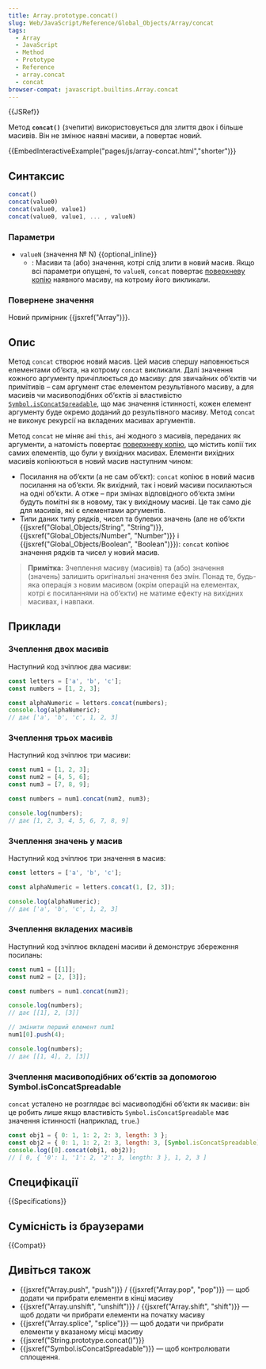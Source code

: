 ```yaml
---
title: Array.prototype.concat()
slug: Web/JavaScript/Reference/Global_Objects/Array/concat
tags:
  - Array
  - JavaScript
  - Method
  - Prototype
  - Reference
  - array.concat
  - concat
browser-compat: javascript.builtins.Array.concat
---
```


{{JSRef}}

Метод **`concat()`** (зчепити) використовується для злиття двох і більше масивів. Він не змінює наявні масиви, а повертає новий.

{{EmbedInteractiveExample("pages/js/array-concat.html","shorter")}}

## Синтаксис

```js
concat()
concat(value0)
concat(value0, value1)
concat(value0, value1, ... , valueN)
```

### Параметри

- `valueN` (значення № N) {{optional_inline}}
  - : Масиви та (або) значення, котрі слід злити в новий масив. Якщо всі параметри опущені, то `valueN`, `concat` повертає [поверхневу копію](/uk/docs/Glossary/Shallow_copy) наявного масиву, на котрому його викликали.

### Повернене значення

Новий примірник {{jsxref("Array")}}.

## Опис

Метод `concat` створює новий масив. Цей масив спершу наповнюється елементами об‘єкта, на котрому `concat` викликали. Далі значення кожного аргументу причіплюється до масиву: для звичайних об‘єктів чи примітивів – сам аргумент стає елементом результівного масиву, а для масивів чи масивоподібних об‘єктів зі властивістю [`Symbol.isConcatSpreadable`](/uk/docs/Web/JavaScript/Reference/Global_Objects/Symbol/isConcatSpreadable), що має значення істинності, кожен елемент аргументу буде окремо доданий до результівного масиву. Метод `concat` не виконує рекурсії на вкладених масивах аргументів.

Метод `concat` не міняє ані `this`, ані жодного з масивів, переданих як аргументи, а натомість повертає [поверхневу копію](/uk/docs/Glossary/Shallow_copy), що містить копії тих самих елементів, що були у вихідних масивах. Елементи вихідних масивів копіюються в новий масив наступним чином:

- Посилання на об‘єкти (а не сам об‘єкт): `concat` копіює в новий масив посилання на об‘єкти. Як вихідний, так і новий масиви посилаються на одні об‘єкти. А отже – при змінах відповідного об‘єкта зміни будуть помітні як в новому, так у вихідному масиві. Це так само діє для масивів, які є елементами аргументів.
- Типи даних типу рядків, чисел та булевих значень (але не об‘єкти {{jsxref("Global_Objects/String", "String")}}, {{jsxref("Global_Objects/Number", "Number")}} і {{jsxref("Global_Objects/Boolean", "Boolean")}}):
  `concat` копіює значення рядків та чисел у новий масив.

> **Примітка:** Зчеплення масиву (масивів) та (або) значення (значень) залишить оригінальні значення без змін. Понад те, будь-яка операція з новим масивом (окрім операцій на елементах, котрі є посиланнями на об‘єкти) не матиме ефекту на вихідних масивах, і навпаки.

## Приклади

### Зчеплення двох масивів

Наступний код зчіплює два масиви:

```js
const letters = ['a', 'b', 'c'];
const numbers = [1, 2, 3];

const alphaNumeric = letters.concat(numbers);
console.log(alphaNumeric);
// дає ['a', 'b', 'c', 1, 2, 3]
```

### Зчеплення трьох масивів

Наступний код зчіплює три масиви:

```js
const num1 = [1, 2, 3];
const num2 = [4, 5, 6];
const num3 = [7, 8, 9];

const numbers = num1.concat(num2, num3);

console.log(numbers);
// дає [1, 2, 3, 4, 5, 6, 7, 8, 9]
```

### Зчеплення значень у масив

Наступний код зчіплює три значення в масив:

```js
const letters = ['a', 'b', 'c'];

const alphaNumeric = letters.concat(1, [2, 3]);

console.log(alphaNumeric);
// дає ['a', 'b', 'c', 1, 2, 3]
```

### Зчеплення вкладених масивів

Наступний код зчіплює вкладені масиви й демонструє збереження посилань:

```js
const num1 = [[1]];
const num2 = [2, [3]];

const numbers = num1.concat(num2);

console.log(numbers);
// дає [[1], 2, [3]]

// змінити перший елемент num1
num1[0].push(4);

console.log(numbers);
// дає [[1, 4], 2, [3]]
```

### Зчеплення масивоподібних об‘єктів за допомогою Symbol.isConcatSpreadable

`concat` усталено не розглядає всі масивоподібні об‘єкти як масиви: він це робить лише якщо властивість `Symbol.isConcatSpreadable` має значення істинності (наприклад, `true`.)

```js
const obj1 = { 0: 1, 1: 2, 2: 3, length: 3 };
const obj2 = { 0: 1, 1: 2, 2: 3, length: 3, [Symbol.isConcatSpreadable]: true };
console.log([0].concat(obj1, obj2));
// [ 0, { '0': 1, '1': 2, '2': 3, length: 3 }, 1, 2, 3 ]
```

## Специфікації

{{Specifications}}

## Сумісність із браузерами

{{Compat}}

## Дивіться також

- {{jsxref("Array.push", "push")}} / {{jsxref("Array.pop", "pop")}} — щоб додати чи прибрати елементи в кінці масиву
- {{jsxref("Array.unshift", "unshift")}} / {{jsxref("Array.shift", "shift")}} — щоб додати чи прибрати елементи на початку масиву
- {{jsxref("Array.splice", "splice")}} — щоб додати чи прибрати елементи у вказаному місці масиву
- {{jsxref("String.prototype.concat()")}}
- {{jsxref("Symbol.isConcatSpreadable")}} — щоб контролювати сплощення.
